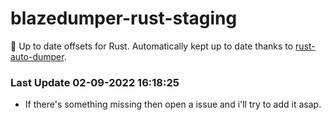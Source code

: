# blazedumper-rust-staging

🚀 Up to date offsets for Rust. Automatically kept up to date thanks to [rust-auto-dumper](https://github.com/Akandesh/rust-auto-dumper).


### Last Update 02-09-2022 16:18:25
- If there's something missing then open a issue and i'll try to add it asap.
